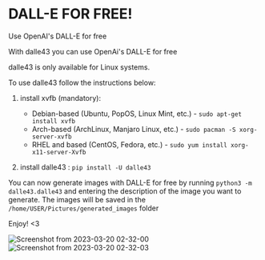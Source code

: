 # DALL-E FOR FREE!

Use OpenAI's DALL-E for free
 
With dalle43 you can use  OpenAi's DALL-E for free

dalle43 is only available for Linux systems.

To use dalle43 follow the instructions below:

1) install xvfb (mandatory):
    - Debian-based (Ubuntu, PopOS, Linux Mint, etc.) - `sudo apt-get install xvfb`
    - Arch-based (ArchLinux, Manjaro Linux, etc.) - `sudo pacman -S xorg-server-xvfb`
    - RHEL and based (CentOS, Fedora, etc.) - `sudo yum install xorg-x11-server-Xvfb`

2) install dalle43 : `pip install -U dalle43`

You can now generate images with DALL-E for free by running `python3 -m dalle43.dalle43` and entering the description of the image you want to generate. The images will be saved in the `/home/USER/Pictures/generated_images` folder

Enjoy! <3

![Screenshot from 2023-03-20 02-32-00](https://user-images.githubusercontent.com/114559605/226227527-6a9eb333-ebea-44bf-88b7-d945022d74ae.png)
![Screenshot from 2023-03-20 02-32-03](https://user-images.githubusercontent.com/114559605/226227544-66d2e956-8bd6-43d5-8397-41e720674b7a.png)

